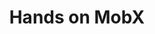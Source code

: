 ---
layout: default
title: 3. Hands on MobX
parent: State Basic Tutorial
grand_parent: State Management Tutorial
nav_order: 1
---